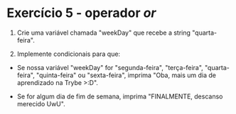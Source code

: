 # Exercício 5 - operador *or*

1. Crie uma variável chamada "weekDay" que recebe a string "quarta-feira".
   
2. Implemente condicionais para que:

* Se nossa variável "weekDay" for "segunda-feira", "terça-feira", "quarta-feira", "quinta-feira" ou "sexta-feira", imprima "Oba, mais um dia de aprendizado na Trybe >:D".

* Se for algum dia de fim de semana, imprima "FINALMENTE, descanso merecido UwU".
